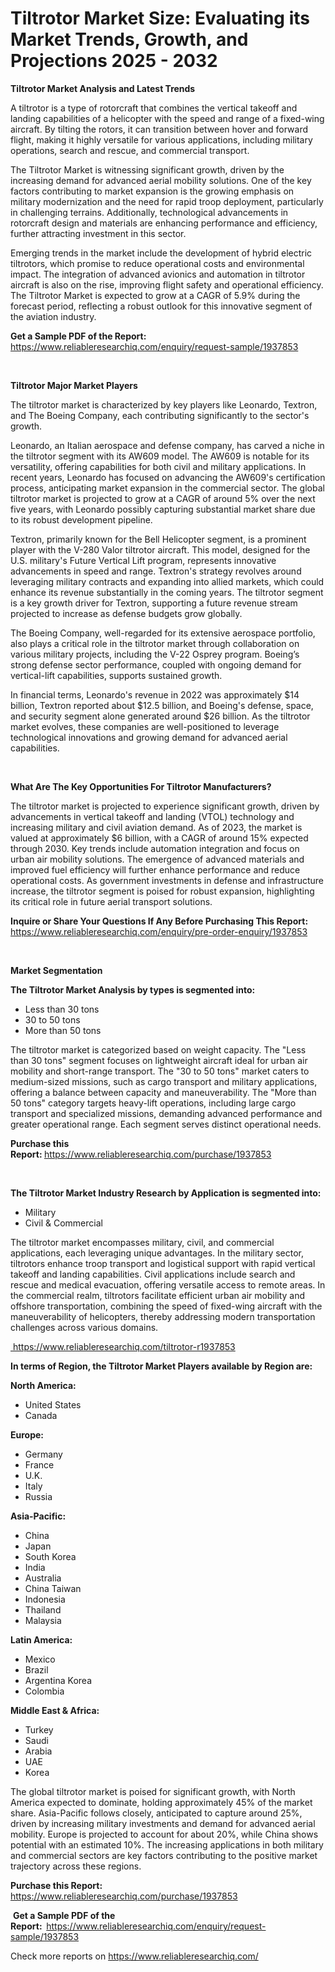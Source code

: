 <p><h1>Tiltrotor Market Size: Evaluating its Market Trends, Growth, and Projections 2025 - 2032</h1></p><p><strong>Tiltrotor Market Analysis and Latest Trends</strong></p>
<p><p>A tiltrotor is a type of rotorcraft that combines the vertical takeoff and landing capabilities of a helicopter with the speed and range of a fixed-wing aircraft. By tilting the rotors, it can transition between hover and forward flight, making it highly versatile for various applications, including military operations, search and rescue, and commercial transport.</p><p>The Tiltrotor Market is witnessing significant growth, driven by the increasing demand for advanced aerial mobility solutions. One of the key factors contributing to market expansion is the growing emphasis on military modernization and the need for rapid troop deployment, particularly in challenging terrains. Additionally, technological advancements in rotorcraft design and materials are enhancing performance and efficiency, further attracting investment in this sector.</p><p>Emerging trends in the market include the development of hybrid electric tiltrotors, which promise to reduce operational costs and environmental impact. The integration of advanced avionics and automation in tiltrotor aircraft is also on the rise, improving flight safety and operational efficiency. The Tiltrotor Market is expected to grow at a CAGR of 5.9% during the forecast period, reflecting a robust outlook for this innovative segment of the aviation industry.</p></p>
<p><strong>Get a Sample PDF of the Report:&nbsp;</strong> <a href="https://www.reliableresearchiq.com/enquiry/request-sample/1937853?utm_campaign=3296&utm_medium=2&utm_source=Github&utm_content=ia&utm_term=10042025&utm_id=tiltrotor">https://www.reliableresearchiq.com/enquiry/request-sample/1937853</a></p>
<p>&nbsp;</p>
<p><strong>Tiltrotor Major Market Players</strong></p>
<p><p>The tiltrotor market is characterized by key players like Leonardo, Textron, and The Boeing Company, each contributing significantly to the sector's growth. </p><p>Leonardo, an Italian aerospace and defense company, has carved a niche in the tiltrotor segment with its AW609 model. The AW609 is notable for its versatility, offering capabilities for both civil and military applications. In recent years, Leonardo has focused on advancing the AW609's certification process, anticipating market expansion in the commercial sector. The global tiltrotor market is projected to grow at a CAGR of around 5% over the next five years, with Leonardo possibly capturing substantial market share due to its robust development pipeline.</p><p>Textron, primarily known for the Bell Helicopter segment, is a prominent player with the V-280 Valor tiltrotor aircraft. This model, designed for the U.S. military's Future Vertical Lift program, represents innovative advancements in speed and range. Textron's strategy revolves around leveraging military contracts and expanding into allied markets, which could enhance its revenue substantially in the coming years. The tiltrotor segment is a key growth driver for Textron, supporting a future revenue stream projected to increase as defense budgets grow globally.</p><p>The Boeing Company, well-regarded for its extensive aerospace portfolio, also plays a critical role in the tiltrotor market through collaboration on various military projects, including the V-22 Osprey program. Boeing’s strong defense sector performance, coupled with ongoing demand for vertical-lift capabilities, supports sustained growth. </p><p>In financial terms, Leonardo's revenue in 2022 was approximately $14 billion, Textron reported about $12.5 billion, and Boeing's defense, space, and security segment alone generated around $26 billion. As the tiltrotor market evolves, these companies are well-positioned to leverage technological innovations and growing demand for advanced aerial capabilities.</p></p>
<p>&nbsp;</p>
<p><strong>What Are The Key Opportunities For Tiltrotor Manufacturers?</strong></p>
<p><p>The tiltrotor market is projected to experience significant growth, driven by advancements in vertical takeoff and landing (VTOL) technology and increasing military and civil aviation demand. As of 2023, the market is valued at approximately $6 billion, with a CAGR of around 15% expected through 2030. Key trends include automation integration and focus on urban air mobility solutions. The emergence of advanced materials and improved fuel efficiency will further enhance performance and reduce operational costs. As government investments in defense and infrastructure increase, the tiltrotor segment is poised for robust expansion, highlighting its critical role in future aerial transport solutions.</p></p>
<p><strong>Inquire or Share Your Questions If Any Before Purchasing This Report:</strong> <a href="https://www.reliableresearchiq.com/enquiry/pre-order-enquiry/1937853?utm_campaign=3296&utm_medium=2&utm_source=Github&utm_content=ia&utm_term=10042025&utm_id=tiltrotor">https://www.reliableresearchiq.com/enquiry/pre-order-enquiry/1937853</a></p>
<p>&nbsp;</p>
<p><strong>Market Segmentation</strong></p>
<p><strong>The Tiltrotor Market Analysis by types is segmented into:</strong></p>
<p><ul><li>Less than 30 tons</li><li>30 to 50 tons</li><li>More than 50 tons</li></ul></p>
<p><p>The tiltrotor market is categorized based on weight capacity. The "Less than 30 tons" segment focuses on lightweight aircraft ideal for urban air mobility and short-range transport. The "30 to 50 tons" market caters to medium-sized missions, such as cargo transport and military applications, offering a balance between capacity and maneuverability. The "More than 50 tons" category targets heavy-lift operations, including large cargo transport and specialized missions, demanding advanced performance and greater operational range. Each segment serves distinct operational needs.</p></p>
<p><strong>Purchase this Report:&nbsp;</strong><a href="https://www.reliableresearchiq.com/purchase/1937853?utm_campaign=3296&utm_medium=2&utm_source=Github&utm_content=ia&utm_term=10042025&utm_id=tiltrotor">https://www.reliableresearchiq.com/purchase/1937853</a></p>
<p>&nbsp;</p>
<p><strong>The Tiltrotor Market Industry Research by Application is segmented into:</strong></p>
<p><ul><li>Military</li><li>Civil & Commercial</li></ul></p>
<p><p>The tiltrotor market encompasses military, civil, and commercial applications, each leveraging unique advantages. In the military sector, tiltrotors enhance troop transport and logistical support with rapid vertical takeoff and landing capabilities. Civil applications include search and rescue and medical evacuation, offering versatile access to remote areas. In the commercial realm, tiltrotors facilitate efficient urban air mobility and offshore transportation, combining the speed of fixed-wing aircraft with the maneuverability of helicopters, thereby addressing modern transportation challenges across various domains.</p></p>
<p><a href="https://www.reliableresearchiq.com/tiltrotor-r1937853?utm_campaign=3296&utm_medium=2&utm_source=Github&utm_content=ia&utm_term=10042025&utm_id=tiltrotor">&nbsp;https://www.reliableresearchiq.com/tiltrotor-r1937853</a></p>
<p><strong>In terms of Region, the Tiltrotor Market Players available by Region are:</strong></p>
<p>
    <p> <strong> North America: </strong>
        <ul>
            <li>United States</li>
            <li>Canada</li>
        </ul>
        </p> 
    <p> <strong> Europe: </strong>
        <ul>
            <li>Germany</li>
            <li>France</li>
            <li>U.K.</li>
            <li>Italy</li>
            <li>Russia</li>
        </ul>
        </p> 
    <p> <strong> Asia-Pacific: </strong>
        <ul>
            <li>China</li>
            <li>Japan</li>
            <li>South Korea</li>
            <li>India</li>
            <li>Australia</li>
            <li>China Taiwan</li>
            <li>Indonesia</li>
            <li>Thailand</li>
            <li>Malaysia</li>
        </ul>
        </p> 
    <p> <strong> Latin America: </strong>
        <ul>
            <li>Mexico</li>
            <li>Brazil</li>
            <li>Argentina Korea</li>
            <li>Colombia</li>
        </ul>
        </p> 
    <p> <strong> Middle East & Africa: </strong>
        <ul>
            <li>Turkey</li>
            <li>Saudi</li>
            <li>Arabia</li>
            <li>UAE</li>
            <li>Korea</li>
        </ul>
    </p>
    </p>
<p><p>The global tiltrotor market is poised for significant growth, with North America expected to dominate, holding approximately 45% of the market share. Asia-Pacific follows closely, anticipated to capture around 25%, driven by increasing military investments and demand for advanced aerial mobility. Europe is projected to account for about 20%, while China shows potential with an estimated 10%. The increasing applications in both military and commercial sectors are key factors contributing to the positive market trajectory across these regions.</p></p>
<p><strong>Purchase this Report: </strong><a href="https://www.reliableresearchiq.com/purchase/1937853?utm_campaign=3296&utm_medium=2&utm_source=Github&utm_content=ia&utm_term=10042025&utm_id=tiltrotor">https://www.reliableresearchiq.com/purchase/1937853</a></p>
<p>&nbsp;<strong>Get a Sample PDF of the Report:&nbsp;&nbsp;</strong><a href="https://www.reliableresearchiq.com/enquiry/request-sample/1937853?utm_campaign=3296&utm_medium=2&utm_source=Github&utm_content=ia&utm_term=10042025&utm_id=tiltrotor">https://www.reliableresearchiq.com/enquiry/request-sample/1937853</a></p>
<p><strong></strong></p>
<p>Check more reports on <a href="https://www.reliableresearchiq.com/?utm_campaign=3296&utm_medium=2&utm_source=Github&utm_content=ia&utm_term=10042025&utm_id=tiltrotor">https://www.reliableresearchiq.com/</a></p>